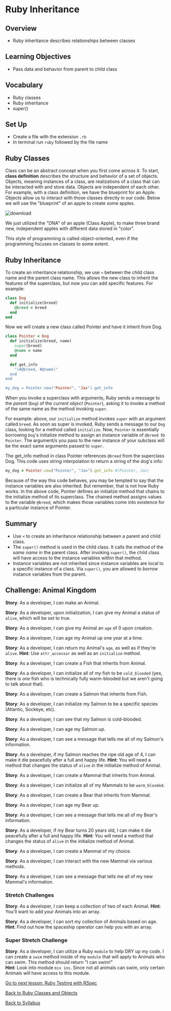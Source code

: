 # Ruby Inheritance

## Overview
- Ruby inheritance describes relationships between classes

## Learning Objectives
- Pass data and behavior from parent to child class

## Vocabulary
- Ruby classes
- Ruby inheritance
- super()

## Set Up
- Create a file with the extension `.rb`
- In terminal run `ruby` followed by the file name

## Ruby Classes
Class can be an abstract concept when you first come across it. To start, **class definition** describes the structure and behavior of a set of objects. Objects, meaning instances of a class, are realizations of a class that can be interacted with and store data. Objects are independent of each other. For example, with a class definition, we have the blueprint for an Apple. Objects allow us to interact with those classes directly in our code. Below we will use the "blueprint" of an apple to create some apples.

<img src="https://i.ibb.co/TRdWxFp/download.jpg" alt="download" border="0">

We just utilized the "DNA" of an apple (Class Apple), to make three brand new, independent apples with different data stored in "color".

This style of programming is called object-oriented, even if the programming focuses on classes to some extent.

## Ruby Inheritance
To create an inheritance relationship, we use `<` between the child class name and the parent class name. This allows the new class to inherit the features of the superclass, but now you can add specific features. For example:

```ruby
class Dog  
  def initialize(breed)  
    @breed = breed  
  end  
end
```
Now we will create a new class called Pointer and have it inherit from Dog.

```ruby
class Pointer < Dog  
  def initialize(breed, name)  
    super(breed)  
    @name = name  
  end  

  def get_info  
    "(#@breed, #@name)"  
  end  
end

my_dog = Pointer.new("Pointer", "Jax").get_info
```

When you invoke a superclass with arguments, Ruby sends a message to the *parent* (`Dog`) of the *current object* (`Pointer`), asking it to invoke a method of the same name as the method invoking `super`.

For example: above, our `initialize` method invokes `super` with an argument called `breed`. As soon as super is invoked, Ruby sends a message to our `Dog` class, looking for a method called `initialize`. Now, `Pointer` is essentially borrowing `Dog`'s initialize method to assign an instance variable of `@breed `to `Pointer`. The argument/s you pass to the new instance of your subclass will be the exact same arguments passed to `super`.

The get_info method in class Pointer references `@breed` from the superclass Dog. This code uses string interpolation to return a string of the dog's info:

```ruby
my_dog = Pointer.new("Pointer", "Jax").get_info #(Pointer, Jax)
```

Because of the way this code behaves, you may be tempted to say that the instance variables are also inherited. But remember, that is not how Ruby works. In the above code, Pointer defines an initialize method that chains to the initialize method of its superclass. The chained method assigns values to the variable `@breed`, which makes those variables come into existence for a particular instance of Pointer.

## Summary
- Use `<` to create an inheritance relationship between a parent and child class.
- The `super()` method is used in the child class. It calls the method of the _same name_ in the parent class. After invoking `super()`, the child class will have access to the instance variables within that method.
- Instance variables are not inherited since instance variables are local to a specific instance of a class. Via `super()`, you are allowed to _borrow_ instance variables from the parent.


## Challenge: Animal Kingdom
**Story**: As a developer, I can make an Animal.

**Story**: As a developer, upon initialization, I can give my Animal a status of `alive`, which will be set to true.

**Story**: As a developer, I can give my Animal an `age` of 0 upon creation.

**Story**: As a developer, I can age my Animal up one year at a time.

**Story**: As a developer, I can return my Animal's `age`, as well as if they're `alive`.
**Hint**: Use `attr_accessor` as well as an `initialize` method.

**Story**: As a developer, I can create a Fish that inherits from Animal.

**Story**: As a developer, I can initialize all of my fish to be `cold_blooded` (yes, there is _one_ fish who is technically fully warm-blooded but we aren't going to talk about that).

**Story**: As a developer, I can create a Salmon that inherits from Fish.

**Story**: As a developer, I can initialize my Salmon to be a specific species (Atlantic, Sockeye, etc).

**Story**: As a developer, I can see that my Salmon is cold-blooded.

**Story**: As a developer, I can age my Salmon up.

**Story**: As a developer, I can see a message that tells me all of my Salmon's information.

**Story**: As a developer, if my Salmon reaches the ripe old age of 4, I can make it die peacefully after a full and happy life.
**Hint**: You will need a method that changes the status of `alive` in the initialize method of Animal.

**Story**: As a developer, I can create a Mammal that inherits from Animal.

**Story**: As a developer, I can initialize all of my Mammals to be `warm_blooded`.

**Story**: As a developer, I can create a Bear that inherits from Mammal.

**Story**: As a developer, I can age my Bear up.

**Story**: As a developer, I can see a message that tells me all of my Bear's information.

**Story**: As a developer, if my Bear turns 20 years old, I can make it die peacefully after a full and happy life.
**Hint**: You will need a method that changes the status of `alive` in the initialize method of Animal.

**Story**: As a developer, I can create a Mammal of my choice.

**Story**: As a developer, I can interact with the new Mammal via various methods.

**Story**: As a developer, I can see a message that tells me all of my new Mammal's information.

### Stretch Challenges

**Story**: As a developer, I can keep a collection of two of each Animal.
**Hint**:	You'll want to add your Animals into an array.

**Story**: As a developer, I can sort my collection of Animals based on age.
**Hint**: Find out how the spaceship operator can help you with an array.


### Super Stretch Challenge

**Story**: As a developer, I can utilize a Ruby `module` to help DRY up my code. I can create a `swim` method inside of my `module` that will apply to Animals who can _swim_. This method should return "I can swim!"  
**Hint**: Look into module `mix ins`. Since not all animals can swim, only certain Animals will have access to this module.

[ Go to next lesson: Ruby Testing with RSpec ](./rspec.md)

[ Back to Ruby Classes and Objects ](./classes_objects.md)

[ Back to Syllabus ](../README.md#unit-four-ruby)
